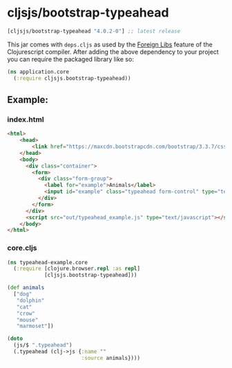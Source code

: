# cljsjs/bootstrap-typeahead

[](dependency)
```clojure
[cljsjs/bootstrap-typeahead "4.0.2-0"] ;; latest release
```
[](/dependency)

This jar comes with `deps.cljs` as used by the [Foreign Libs][flibs] feature
of the Clojurescript compiler. After adding the above dependency to your project
you can require the packaged library like so:

```clojure
(ns application.core
  (:require cljsjs.bootstrap-typeahead))
```

[flibs]: https://github.com/clojure/clojurescript/wiki/Packaging-Foreign-Dependencies

## Example:

### index.html
```html
<html>
    <head>
        <link href="https://maxcdn.bootstrapcdn.com/bootstrap/3.3.7/css/bootstrap.min.css" rel="stylesheet" integrity="sha384-BVYiiSIFeK1dGmJRAkycuHAHRg32OmUcww7on3RYdg4Va+PmSTsz/K68vbdEjh4u" crossorigin="anonymous">
    </head>
    <body>
      <div class="container">
        <form>
          <div class="form-group">
            <label for="example">Animals</label>
            <input id="example" class="typeahead form-control" type="text" data-provide="typeahead" autocomplete="off" placeholder="Animals">
          </div>
        </form>
      </div>
      <script src="out/typeahead_example.js" type="text/javascript"></script>
    </body>
</html>
```

### core.cljs
```clojure
(ns typeahead-example.core
  (:require [clojure.browser.repl :as repl]
            [cljsjs.bootstrap-typeahead]))

(def animals
  ["dog"
   "dolphin"
   "cat"
   "crow"
   "mouse"
   "marmoset"])

(doto
  (js/$ ".typeahead")
  (.typeahead (clj->js {:name ""
                        :source animals})))
```
